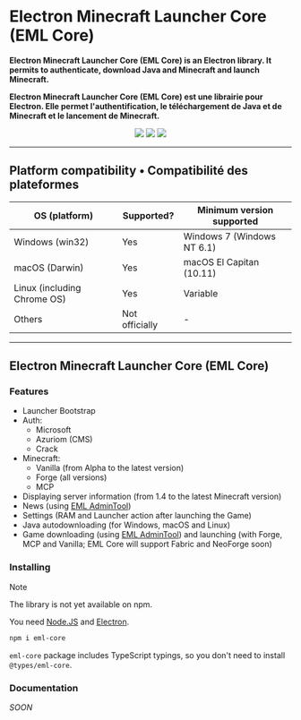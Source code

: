 # Electron Minecraft Launcher Core (EML Core)

**Electron Minecraft Launcher Core (EML Core) is an Electron library. It permits to authenticate, download Java and Minecraft and launch Minecraft.**

**Electron Minecraft Launcher Core (EML Core) est une librairie pour Electron. Elle permet l'authentification, le téléchargement de Java et de Minecraft et le lancement de Minecraft.**

[<p align="center"><img src="https://img.shields.io/badge/Discord-Electron_Minecraft_Launcher-5561e6?&style=for-the-badge">](https://discord.gg/YVB4k6HzAY)
[<img src="https://img.shields.io/badge/platforms-Windows%2C%20macOS%2C%20Linux-0077DA?style=for-the-badge&color=0077DA">](#platforms) 
[<img src="https://img.shields.io/badge/version-2.0.0--alpha.0-orangered?style=for-the-badge&color=orangered">](package.json)</p>

---

## <span id="platforms">Platform compatibility • Compatibilité des plateformes</span>

| OS (platform)               | Supported?     | Minimum version supported  |
|-----------------------------|----------------|----------------------------|
| Windows (win32)             | Yes            | Windows 7 (Windows NT 6.1) |
| macOS (Darwin)              | Yes            | macOS El Capitan (10.11)   |
| Linux (including Chrome OS) | Yes            | Variable                   |
| Others                      | Not officially | -                          |

---

## Electron Minecraft Launcher Core (EML Core)

### Features

* Launcher Bootstrap
* Auth:
  - Microsoft
  - Azuriom (CMS)
  - Crack
* Minecraft:
  - Vanilla (from Alpha to the latest version)
  - Forge (all versions)
  - MCP
* Displaying server information (from 1.4 to the latest Minecraft version)
* News (using [EML AdminTool](https://github.com/Electron-Minecraft-Launcher/EML-AdminTool-v2))
* Settings (RAM and Launcher action after launching the Game)
* Java autodownloading (for Windows, macOS and Linux)
* Game downloading (using [EML AdminTool](https://github.com/Electron-Minecraft-Launcher/EML-AdminTool-v2)) and launching (with Forge, MCP and Vanilla; EML Core will support Fabric and NeoForge soon)

### Installing

> [!NOTE]
> The library is not yet available on npm.

You need [Node.JS](https://nodejs.org) and [Electron](https://electronjs.org).

```bash
npm i eml-core
```

`eml-core` package includes TypeScript typings, so you don't need to install `@types/eml-core`.

### Documentation

_SOON_